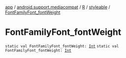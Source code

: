 [app](../../../index.md) / [android.support.mediacompat](../../index.md) / [R](../index.md) / [styleable](index.md) / [FontFamilyFont_fontWeight](.)

# FontFamilyFont_fontWeight

`static val FontFamilyFont_fontWeight: `[`Int`](https://kotlinlang.org/api/latest/jvm/stdlib/kotlin/-int/index.html)
`static val FontFamilyFont_fontWeight: `[`Int`](https://kotlinlang.org/api/latest/jvm/stdlib/kotlin/-int/index.html)